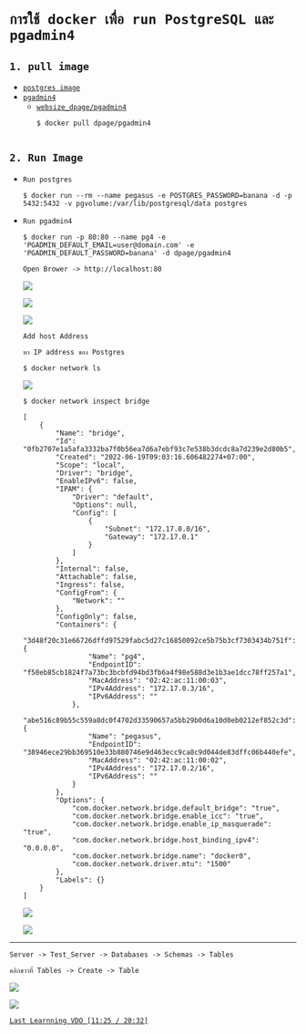 # `การใช้ docker เพื่อ run PostgreSQL และ pgadmin4`

## `1. pull image`
- [`postgres image`](https://hub.docker.com/search?q=postgres)
- [`pgadmin4`](https://hub.docker.com/r/dpage/pgadmin4)
    - [`websize_dpage/pgadmin4`](https://www.pgadmin.org/docs/pgadmin4/latest/container_deployment.html)
        ```
        $ docker pull dpage/pgadmin4
        ```
        ```
        
        ```
## `2. Run Image`
* `Run postgres`
    ```
    $ docker run --rm --name pegasus -e POSTGRES_PASSWORD=banana -d -p 5432:5432 -v pgvolume:/var/lib/postgresql/data postgres
    ```

* `Run pgadmin4`
    ```
    $ docker run -p 80:80 --name pg4 -e 'PGADMIN_DEFAULT_EMAIL=user@domain.com' -e 'PGADMIN_DEFAULT_PASSWORD=banana' -d dpage/pgadmin4
    ```
    ` Open Brower -> http://localhost:80 `

    ![](./image_for_readme/pgAdmin_login_page.png)

    ![](./image_for_readme/pgAdmin_Connect_Server.png)

    ![](./image_for_readme/named_server.png)



    `Add host Address`

    ` หา IP address ของ Postgres `

    ```
    $ docker network ls
    ```
    ![](./image_for_readme/docker_network_ls.png)

    ```
    $ docker network inspect bridge 
    ```

    ```
    [
        {
            "Name": "bridge",
            "Id": "0fb2707e1a5afa3332ba7f0b56ea7d6a7ebf93c7e538b3dcdc8a7d239e2d80b5",
            "Created": "2022-06-19T09:03:16.606482274+07:00",
            "Scope": "local",
            "Driver": "bridge",
            "EnableIPv6": false,
            "IPAM": {
                "Driver": "default",
                "Options": null,
                "Config": [
                    {
                        "Subnet": "172.17.0.0/16",
                        "Gateway": "172.17.0.1"
                    }
                ]
            },
            "Internal": false,
            "Attachable": false,
            "Ingress": false,
            "ConfigFrom": {
                "Network": ""
            },
            "ConfigOnly": false,
            "Containers": {
                "3d48f20c31e66726dffd97529fabc5d27c16850092ce5b75b3cf7303434b751f": {
                    "Name": "pg4",
                    "EndpointID": "f50eb85cb1824f7a73bc3bcbfd94bd3fb6a4f98e588d3e1b3ae1dcc78ff257a1",
                    "MacAddress": "02:42:ac:11:00:03",
                    "IPv4Address": "172.17.0.3/16",
                    "IPv6Address": ""
                },
                "abe516c89b55c559a8dc0f4702d33590657a5bb29b0d6a10d0eb0212ef852c3d": {
                    "Name": "pegasus",
                    "EndpointID": "38946ece29bb369510e33b880746e9d463ecc9ca8c9d044de83dffc06b440efe",
                    "MacAddress": "02:42:ac:11:00:02",
                    "IPv4Address": "172.17.0.2/16",
                    "IPv6Address": ""
                }
            },
            "Options": {
                "com.docker.network.bridge.default_bridge": "true",
                "com.docker.network.bridge.enable_icc": "true",
                "com.docker.network.bridge.enable_ip_masquerade": "true",
                "com.docker.network.bridge.host_binding_ipv4": "0.0.0.0",
                "com.docker.network.bridge.name": "docker0",
                "com.docker.network.driver.mtu": "1500"
            },
            "Labels": {}
        }
    ]
    ```
    ![](./image_for_readme/PostgresSQL_Newort.png)

    ![](./image_for_readme/hostName_address.png)

---


`Server -> Test_Server -> Databases -> Schemas -> Tables`

`คลิกขวาที่ Tables -> Create -> Table`

![](./image_for_readme/pgAdmin_Test_Table_Create_Table_Columns.png)

![](./image_for_readme/pgAdmin_Test_Table_Query_tool.png)


[`Last Learnning VDO [11:25 / 20:32]`](https://www.youtube.com/watch?v=D79gYuUuEWo&list=PLoTScYm9O0GGJV7UpJs6NVvsf6qaKja9_&index=10)

<!-- 11:25 / 20:32 -->



